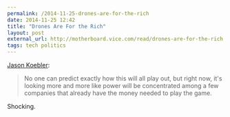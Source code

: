 ```yaml
---
permalink: /2014-11-25-drones-are-for-the-rich
date: 2014-11-25 12:42
title: "Drones Are For the Rich"
layout: post
external_url: http://motherboard.vice.com/read/drones-are-for-the-rich
tags: tech politics
---
```

[Jason Koebler](http://motherboard.vice.com/read/drones-are-for-the-rich):

>No one can predict exactly how this will all play out, but right now, it's looking more and more like power will be concentrated among a few companies that already have the money needed to play the game.

Shocking. 
